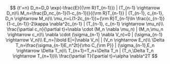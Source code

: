 $$ {t'=n}
D_n=D_0 \exp(-\frac{E}{{\rm R}T_{n-1}}) | (T_{n-1} \rightarrow D_n)\\
M_n=\frac{D_nc_{n-1}(1-c_{n-1})}{{\rm R}T_{n-1}} | (T_{n-1}, c_{n-1}, D_n \rightarrow M_n)\\
\mu_n=L(1-2c_{n-1})+{\rm R}T_{n-1}\ln \frac{c_{n-1}}{1-c_{n-1}}-2\kappa \nabla^2c_{n-1} | (T_{n-1}, c_{n-1} \rightarrow \mu_n)\\
\frac{\partial c_n}{\partial t}=\nabla \cdot (M_n \nabla \mu_n) | (M_n,\mu_n \rightarrow c_n)\\
\nabla \cdot (\sigma_{n-1} \nabla V_n)=0 | (\sigma_{n-1} \rightarrow V_n)\\
E_n=|\bold E|=|\nabla V_n| | (V_n \rightarrow E_n)\\
\Delta T_n=\frac{\sigma_{n-1}E_n^2t}{\rho C_{\rm P}} | (\sigma_{n-1},E_n \rightarrow \Delta T_n)\\
T_{n+1}=T_n+\Delta T_n | (T_n,\Delta T_n \rightarrow T_{n+1})\\
\frac{\partial T}{\partial t}=\alpha \nabla^2T
$$



